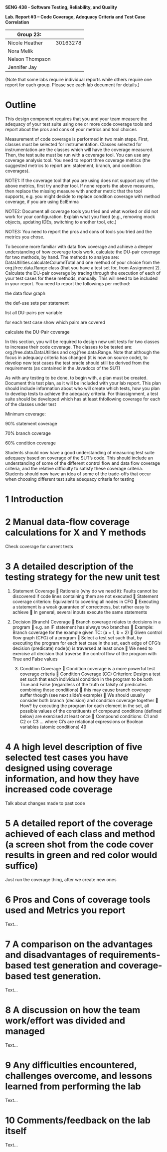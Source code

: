 **SENG 438 - Software Testing, Reliability, and Quality**

**Lab. Report #3 – Code Coverage, Adequacy Criteria and Test Case Correlation**

| Group 23:         |          |
| ----------------- | -------- |
| Nicole Heather    | 30163278 |
| Nora Melik        |          |
| Nelson Thompson   |          |
| Jennifer Jay      |          |

(Note that some labs require individual reports while others require one report
for each group. Please see each lab document for details.)

# Outline

This design component requires that you and your team measure the adequacy of your test suite using one or more code coverage tools and report about the pros and cons of your metrics and tool choices

Measurement of code coverage is performed in two main steps. First, classes must be selected for instrumentation. Classes selected for instrumentation are the classes which will have the coverage measured. Then, the test suite must be run with a coverage tool. You can use any coverage analysis tool. You need to report three coverage metrics (the suggested metrics to report are: statement, branch, and condition coverages).

NOTE1: If the coverage tool that you are using does not support any of the above metrics, first try another tool. If none reports the above measures, then replace the missing measure with another metric that the tool supports, e.g. you might decide to replace condition coverage with method coverage, if you are using EclEmma

NOTE2: Document all coverage tools you tried and what worked or did not work for your configuration. Explain what you fixed (e.g., removing mock objects, updating IDEs, switching to another tool, etc.)

NOTE3: You need to report the pros and cons of tools you tried and the metrics you chose.

To become more familiar with data flow coverage and achieve a deeper understanding of how coverage tools work, calculate the DU-pair coverage for two methods, by hand. The methods to analyze are: DataUtilities.calculateColumnTotal and one method of your choice from the org.jfree.data.Range class (that you have a test set for, from Assignment 2). Calculate the DU-pair coverage by tracing through the execution of each of your test cases for these methods, manually. This will need to be included in your report. You need to report the followings per method:

the data flow graph

the def-use sets per statement

list all DU-pairs per variable

for each test case show which pairs are covered

calculate the DU-Pair coverage

In this section, you will be required to design new unit tests for two classes to increase their code coverage. The classes to be tested are: org.jfree.data.DataUtilities and org.jfree.data.Range. Note that although the focus in adequacy criteria has changed (it is now on source code), to develop new test cases the test oracle should still be derived from the requirements (as contained in the Javadocs of the SUT)

As with any testing to be done, to begin with, a plan must be created. Document this test plan, as it will be included with your lab report. This plan should include information about who will create which tests, how you plan to develop tests to achieve the adequacy criteria. For thiassignment, a test suite should be developed which has at least thfollowing coverage for each of the classes under test

Minimum coverage:

90% statement coverage

70% branch coverage

60% condition coverage

Students should now have a good understanding of measuring test suite adequacy based on coverage of the SUT’s code. This should include an understanding of some of the different control flow and data flow coverage criteria, and the relative difficulty to satisfy these coverage criteria. Students should now have an idea of some of the trade-offs that occur when choosing different test suite adequacy criteria for testing

# 1 Introduction



# 2 Manual data-flow coverage calculations for X and Y methods

Check coverage for current tests

# 3 A detailed description of the testing strategy for the new unit test


1. Statement Coverage
     Rationale (why do we need it): Faults cannot be discovered
    if code lines containing them are not executed
     Statement coverage criterion: Equivalent to covering all
    nodes in CFG
     Executing a statement is a weak guarantee of correctness,
    but rather easy to achieve
     In general, several inputs execute the same statements

2. Decision (Branch) Coverage
     Branch coverage relates to decisions in
    a program
     e.g. an IF statement has always two
    branches
     Example: Branch coverage for the
    example given TC: (a = 1, b = 2)
     Given control flow graph (CFG)
    of a program
     Select a test set such that, by
    executing the program for each
    test case in the set, each edge of
    CFG’s decision (predicate)
    node(s) is traversed at least once
     We need to exercise all decision
    that traverse the control flow of
    the program with True and False
    values

    3. Condition Coverage
     Condition coverage is a more powerful test coverage criteria
     Condition Coverage (CC) Criterion: Design a test set such that each
    individual condition in the program to be both True and False
    (regardless of the truth or falsity of predicates combining those
    conditions)  this may cause branch coverage suffer though (see next
    slide’s example)
     We should usually consider both branch (decision) and condition
    coverage together
     How? by executing the program for each element in the set, all
    possible values of the constituents of compound conditions (defined
    below) are exercised at least once
     Compound conditions: C1 and C2 or C3 ... where Ci’s are relational
    expressions or Boolean variables (atomic conditions)
    49



# 4 A high level description of five selected test cases you have designed using coverage information, and how they have increased code coverage

Talk about changes made to past code 

# 5 A detailed report of the coverage achieved of each class and method (a screen shot from the code cover results in green and red color would suffice)

Just run the coverage thing, after we create new ones

# 6 Pros and Cons of coverage tools used and Metrics you report

Text…

# 7 A comparison on the advantages and disadvantages of requirements-based test generation and coverage-based test generation.

Text…

# 8 A discussion on how the team work/effort was divided and managed

Text…

# 9 Any difficulties encountered, challenges overcome, and lessons learned from performing the lab

Text…

# 10 Comments/feedback on the lab itself

Text…
